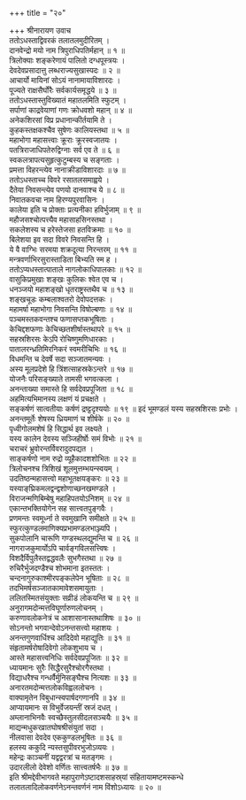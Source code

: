 +++
title = "२०"

+++
श्रीनारायण उवाच  
ततोऽधस्ताद्विवरकं तलातलमुदीरितम् ।  
दानवेन्द्रो मयो नाम त्रिपुराधिपतिर्महान् ॥ १ ॥  
त्रिलोक्याः शङ्करेणायं पालितो दग्धपूस्त्रयः ।  
देवदेवप्रसादात्तु लब्धराज्यसुखास्पदः ॥ २ ॥  
आचार्यो मायिनां सोऽयं नानामायाविशारदः ।  
पूज्यते राक्षसैर्घोरैः सर्वकार्यसमृद्धये ॥ ३ ॥  
ततोऽधस्तास्तुविख्यातं महातलमिति स्फुटम् ।  
सर्पाणां काद्रवेयाणां गणः क्रोधवशो महान् ॥ ४ ॥  
अनेकशिरसां विप्र प्रधानान्कीर्तयामि ते ।  
कुहकस्तक्षकश्चैव सुषेणः कालियस्तथा ॥ ५ ॥  
महाभोगा महासत्त्वाः क्रूराः क्रूरस्वजातयः ।  
पतत्रिराजाधिपतेरुद्विग्नाः सर्व एव ते ॥ ६ ॥  
स्वकलत्रापत्यसुहृत्कुटुम्बस्य च सङ्गताः ।  
प्रमत्ता विहरन्त्येव नानाक्रीडाविशारदाः ॥ ७ ॥  
ततोऽधस्ताच्च विवरे रसातलसमाह्वये ।  
दैतेया निवसन्त्येव पणयो दानवाश्च ये ॥ ८ ॥  
निवातकवचा नाम हिरण्यपुरवासिनः ।  
कालेया इति च प्रोक्ताः प्रत्यनीका हविर्भुजाम् ॥ ९ ॥  
महौजसश्चोत्पत्त्यैव महासाहसिनस्तथा ।  
सकलेशस्य च हरेस्तेजसा हतविक्रमाः ॥ १० ॥  
बिलेशया इव सदा विवरे निवसन्ति हि ।  
ये वै वाग्भिः सरमया शक्रदूत्या निरन्तरम् ॥ ११ ॥  
मन्त्रवर्णाभिरसुरास्ताडिता बिभ्यति स्म ह ।  
ततोऽप्यधस्तात्पाताले नागलोकाधिपालकाः ॥ १२ ॥  
वासुकिप्रमुखाः शङ्खः कुलिकः श्वेत एव च ।  
धनञ्जयो महाशङ्खो धृतराष्ट्रस्तथैव च ॥ १३ ॥  
शङ्खचूडः कम्बलाश्वतरो देवोपदत्तकः ।  
महामर्षा महाभोगा निवसन्ति विषोल्बणाः ॥ १४ ॥  
पञ्चमस्तकवन्तश्च फणासप्तकभूषिताः ।  
केचिद्दशफणाः केचिच्छतशीर्षास्तथापरे ॥ १५ ॥  
सहस्रशिरसः केऽपि रोचिष्णुमणिधारकाः ।  
पातालरन्ध्रतिमिरनिकरं स्वमरीचिभिः ॥ १६ ॥  
विधमन्ति च देवर्षे सदा सञ्जातमन्यवः ।  
अस्य मूलप्रदेशे हि त्रिंशत्साहस्रकेऽन्तरे ॥ १७ ॥  
योजनैः परिसङ्ख्याते तामसी भगवत्कला ।  
अनन्ताख्या समास्ते हि सर्वदेवप्रपूजिता ॥ १८ ॥  
अहमित्यभिमानस्य लक्षणं यं प्रचक्षते ।  
सङ्कर्षणं सात्वतीयाः कर्षणं द्रष्ट्टदृश्ययोः ॥ १९ ॥
इदं भूमण्डलं यस्य सहस्रशिरसः प्रभोः ।  
अनन्तमूर्तेः शेषस्य ध्रियमाणं च शीर्षके ॥ २० ॥  
पृध्वीगोलमशेषं हि सिद्धार्थ इव लक्ष्यते ।  
यस्य कालेन देवस्य सञ्जिहीर्षोः समं विभोः ॥ २१ ॥  
चराचरं भ्रुवोरन्तर्विवरादुदपद्यत ।  
साङ्कर्षणो नाम रुद्रो व्यूहैकादशशोभितः ॥ २२ ॥  
त्रिलोचनश्च त्रिशिखं शूलमुत्तम्भयन्स्वयम् ।  
उदतिष्ठन्महासत्त्वो महाभूतक्षयङ्करः ॥ २३ ॥  
यस्याङ्‌घ्रिकमलद्वन्द्वशोणाच्छनखमण्डले ।  
विराजन्मणिबिम्बेषु महाहिपतयोऽनिशम् ॥ २४ ॥  
एकान्तभक्तियोगेन सह सात्त्वतपुङ्गवैः ।  
प्रणमन्तः स्वमूर्ध्ना ते स्वमुखानि समीक्षते ॥ २५ ॥  
स्फुरत्कुण्डलमाणिक्यप्रभामण्डलभाञ्ज्यपि ।  
सुकपोलानि चारूणि गण्डस्थलद्युमन्ति च ॥ २६ ॥  
नागराजकुमार्योऽपि चार्वङ्गविलसत्त्विषः ।  
विशदैर्विपुलैस्तद्वद्धवलैः सुभगैस्तथा ॥ २७ ॥  
रुचिरैर्भुजदण्डैश्च शोभमाना इतस्ततः ।  
चन्दनागुरुकाश्मीरपङ्कलेपेन भूषिताः ॥ २८ ॥  
तदभिमर्षसञ्जातकामावेशसमायुताः ।  
ललितस्मितसंयुक्ताः सव्रीडं लोकयन्ति च ॥ २९ ॥  
अनुरागमदोन्मत्तविघूर्णारुणलोचनम् ।  
करुणावलोकनेत्रं च आशासानास्तथाशिषः ॥ ३० ॥  
सोऽनन्तो भगवान्देवोऽनन्तसत्त्वो महाशयः ।  
अनन्तगुणवार्धिश्च आदिदेवो महाद्युतिः ॥ ३१ ॥  
संहृतामर्षरोषादिवेगो लोकशुभाय च ।  
आस्ते महासत्त्वनिधिः सर्वदेवप्रपूजितः ॥ ३२ ॥  
ध्यायमानः सुरैः सिद्धैरसुरैश्चोरगैस्तथा ।  
विद्याधरैश्च गन्धर्वैर्मुनिसङ्घैश्च नित्यशः ॥ ३३ ॥  
अनारतमदोन्मत्तलोकविह्वललोचनः ।  
वाक्यामृतेन विबुधान्स्वपार्षदगणानपि ॥ ३४ ॥  
आप्यायमानः स विभुर्वेजयन्तीं स्रजं दधत् ।  
अम्लानाभिनवैः स्वच्छैस्तुलसीदलसञ्चयैः ॥ ३५ ॥  
माद्यन्मधुकरव्रातघोषश्रीसंयुतां सदा ।  
नीलवासा देवदेव एककुण्डलभूषितः ॥ ३६ ॥  
हलस्य ककुदि न्यस्तसुपीवरभुजोऽव्ययः ।  
महेन्द्रः काञ्चनीं यद्वद्वरत्रां च मतङ्गमः ।  
उदारलीलो देवेशो वर्णितः सात्त्वतर्षभैः ॥ ३७ ॥  
इति श्रीमद्देवीभागवते महापुराणेऽष्टादशसाहस्र्यां संहितायामष्टमस्कन्धे  
तलातलादिलोकवर्णनेऽनन्तवर्णनं नाम विंशोऽध्यायः ॥ २० ॥
